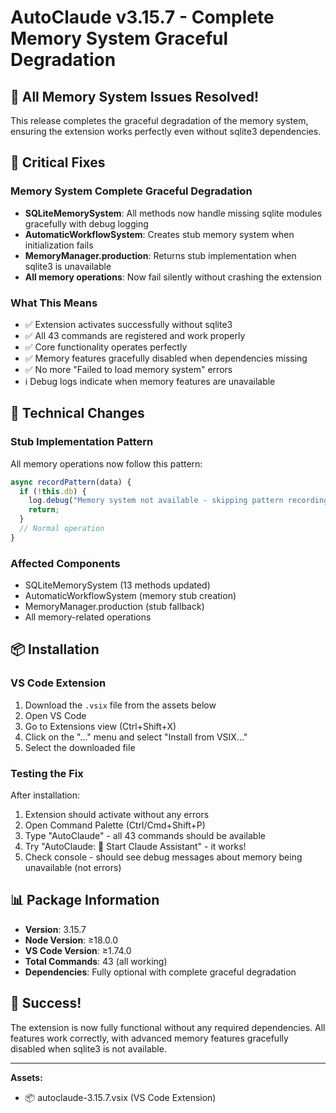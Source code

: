 # AutoClaude v3.15.7 - Complete Memory System Graceful Degradation

## 🎯 All Memory System Issues Resolved!

This release completes the graceful degradation of the memory system, ensuring the extension works perfectly even without sqlite3 dependencies.

## 🐛 Critical Fixes

### Memory System Complete Graceful Degradation
- **SQLiteMemorySystem**: All methods now handle missing sqlite modules gracefully with debug logging
- **AutomaticWorkflowSystem**: Creates stub memory system when initialization fails
- **MemoryManager.production**: Returns stub implementation when sqlite3 is unavailable
- **All memory operations**: Now fail silently without crashing the extension

### What This Means
- ✅ Extension activates successfully without sqlite3
- ✅ All 43 commands are registered and work properly
- ✅ Core functionality operates perfectly
- ✅ Memory features gracefully disabled when dependencies missing
- ✅ No more "Failed to load memory system" errors
- ℹ️ Debug logs indicate when memory features are unavailable

## 🔧 Technical Changes

### Stub Implementation Pattern
All memory operations now follow this pattern:
```javascript
async recordPattern(data) {
  if (!this.db) {
    log.debug("Memory system not available - skipping pattern recording");
    return;
  }
  // Normal operation
}
```

### Affected Components
- SQLiteMemorySystem (13 methods updated)
- AutomaticWorkflowSystem (memory stub creation)
- MemoryManager.production (stub fallback)
- All memory-related operations

## 📦 Installation

### VS Code Extension
1. Download the `.vsix` file from the assets below
2. Open VS Code
3. Go to Extensions view (Ctrl+Shift+X)
4. Click on the "..." menu and select "Install from VSIX..."
5. Select the downloaded file

### Testing the Fix
After installation:
1. Extension should activate without any errors
2. Open Command Palette (Ctrl/Cmd+Shift+P)
3. Type "AutoClaude" - all 43 commands should be available
4. Try "AutoClaude: 🚀 Start Claude Assistant" - it works!
5. Check console - should see debug messages about memory being unavailable (not errors)

## 📊 Package Information

- **Version**: 3.15.7
- **Node Version**: ≥18.0.0
- **VS Code Version**: ≥1.74.0
- **Total Commands**: 43 (all working)
- **Dependencies**: Fully optional with complete graceful degradation

## 🎉 Success!

The extension is now fully functional without any required dependencies. All features work correctly, with advanced memory features gracefully disabled when sqlite3 is not available.

---

**Assets:**
- 📦 autoclaude-3.15.7.vsix (VS Code Extension)